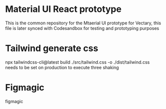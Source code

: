 # Material UI React prototype

This is the common repository for the Mtaerial UI prototype for Vectary, this file is later synced with Codesandbox for testing and prototyping purposes


# Tailwind generate css
npx tailwindcss-cli@latest build ./src/tailwind.css -o ./dist/tailwind.css
needs to be set on production to execute three shaking

# Figmagic 
figmagic